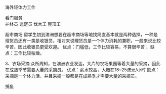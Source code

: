 海外轻体力工作


看门服务  
护林员  巡逻员
伐木工
屋顶工


超市商场
留学生初到澳洲想要在超市商场等地找简直基本就是两种选择，一种是理货员还有一类是收银员，相对来说理货员是一个体力消耗的兼职，一般来说比较辛苦，因此收银员更受欢迎。
优点：门槛低，工作比较容易，不算很辛苦；
缺点：工作比较枯燥。

3、农场采摘
众所周知，在澳洲农业发达，大片的农场果园等着大量的采摘，因此在成熟季节需要大量的采摘员。
优点：薪水较高，大概在18~25澳元/小时
缺点：采摘是一个体力活，并且采摘一般都是在成熟季才需要大量的采摘员。


捕鱼

